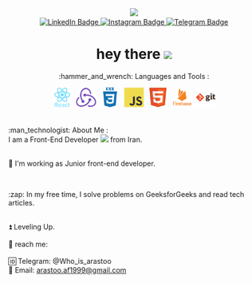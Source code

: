 <div id="header" align="center">
  <img src="https://media.giphy.com/media/M9gbBd9nbDrOTu1Mqx/giphy.gif" width="100"/>
  <div id="badges">
  <a href="https://www.linkedin.com/in/arastoo-afra-a8623924b">
    <img src="https://img.shields.io/badge/LinkedIn-blue?style=for-the-badge&logo=linkedin&logoColor=white" alt="LinkedIn Badge"/>
  </a>
    <a href="https://instagram.com/arastoo_af">
    <img src="https://img.shields.io/badge/Instagram-grey?style=for-the-badge&logo=instagram&logoColor="white" alt="Instagram Badge"/>
  </a>
  <a href="https://t.me/Who_is_arastoo">
    <img src="https://img.shields.io/badge/Telegram-blue?style=for-the-badge&logo=telegram&logoColor="blue" alt="Telegram Badge"/>
  </a>
  </div>
</div>
<div align="center">
     <h1>
     hey there
     <img src="https://media.giphy.com/media/hvRJCLFzcasrR4ia7z/giphy.gif" width="30px"/>
     </h1>
 </div>
 <div align="center">
  <p>:hammer_and_wrench: Languages and Tools :</p>
  <div>
  <img src="https://github.com/devicons/devicon/blob/master/icons/react/react-original-wordmark.svg" title="React" alt="React" width="40" height="40"/>&nbsp;
  <img src="https://github.com/devicons/devicon/blob/master/icons/redux/redux-original.svg" title="Redux" alt="Redux " width="40" height="40"/>&nbsp;
  <img src="https://github.com/devicons/devicon/blob/master/icons/css3/css3-plain-wordmark.svg"  title="CSS3" alt="CSS" width="40" height="40"/>&nbsp;
  <img src="https://github.com/devicons/devicon/blob/master/icons/javascript/javascript-original.svg" title="JavaScript" alt="JavaScript" width="40"height="40"/>&nbsp;
  <img src="https://github.com/devicons/devicon/blob/master/icons/html5/html5-original.svg" title="HTML5" alt="HTML" width="40" height="40"/>&nbsp;
  <img src="https://github.com/devicons/devicon/blob/master/icons/firebase/firebase-plain-wordmark.svg" title="Firebase" alt="Firebase" width="40" height="40"/>&nbsp;
  <img src="https://github.com/devicons/devicon/blob/master/icons/git/git-original-wordmark.svg" title="Git" **alt="Git" width="40" height="40"/>
</div>
</div>
<br></br>
:man_technologist: About Me :

  <div display="flex">
    <span>I am a Front-End Developer</span>
    <img src="https://media.giphy.com/media/WUlplcMpOCEmTGBtBW/giphy.gif" width="30"> 
    from Iran.
  </div>
  </br>
  <p> 🔭 I'm working as Junior front-end developer.</p>
  </br>
  <p>:zap: In my free time, I solve problems on GeeksforGeeks and read tech articles.</p>
  </br>
  <span> ⏫ Leveling Up. </span>
  <br></br>
  <span> 🔗 reach me: </span> 
  </br>
  </br>
  <span> 🆔 Telegram: @Who_is_arastoo  <span>
  </br>
  <span> 📧 Email: 
    <a href="https://arastoo.af1999@gmail.com">arastoo.af1999@gmail.com</a>
  </span>
    
